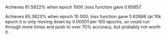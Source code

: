 Achieves 61.5922% when epoch 1000 ;loss function gave 0.65857. 

Achieves 65.3823% when epoch 10 000; loss function gave 0.62886 (at 10k epoch it is only moving down by 0.00001 per 100 epochs, so could run through more times and push to over 70% accuracy, but probably not worth it. 


